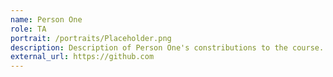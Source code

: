 ```yaml
---
name: Person One
role: TA
portrait: /portraits/Placeholder.png
description: Description of Person One's constributions to the course.
external_url: https://github.com
---
```

